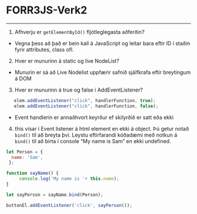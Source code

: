 # FORR3JS-Verk2
---
1. Afhverju er `getElementById()` fljótleglegasta aðferðin?
* Vegna þess að það er bein kall á JavaScript og leitar bara eftir ID í staðin fyrir attributes, class ofl.
2. Hver er munurinn á static og live NodeList?
* Munurin er sá að Live Nodelist uppfærir safnið sjálfkrafa eftir breytingum á DOM
3. Hver er munurinn á true og false í AddEventListener?
```javascript
   elem.addEventListener("click", handlerFunction, true);
   elem.addEventListener("click", handlerFunction, false);
```
* Event handlerin er annaðhvort keyrður ef skilyrðið er satt eða ekki
4. this vísar í Event listener á html element en ekki á object. Þú getur notað `bind()` til að breyta því.
Leystu eftirfarandi kóðadæmi með notkun á `bind()` til að birta í console “My name is Sam“ en ekki undefined.
```javascript
let Person = {   
  name: 'Sam',   
 };

function sayName() {     
     console.log('My name is '+ this.name);   
}

let sayPerson = sayName.bind(Person);

buttonEl.addEventListener('click', sayPerson());
```
